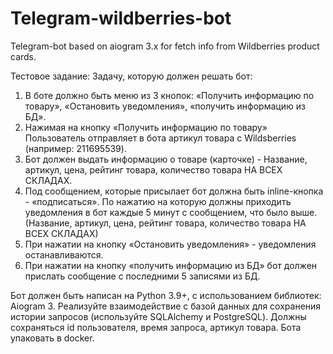 # Telegram-wildberries-bot
Telegram-bot based on aiogram 3.x for fetch info from Wildberries product cards.

Тестовое задание:
Задачу, которую должен решать бот:
1. В боте должно быть меню из 3 кнопок: «Получить информацию по товару», «Остановить уведомления», «получить информацию из БД».
2. Нажимая на кнопку «Получить информацию по товару» Пользователь отправляет в бота артикул товара с Wildsberries (например: 211695539).
3. Бот должен выдать информацию о товаре (карточке) - Название, артикул, цена, рейтинг товара, количество товара НА ВСЕХ СКЛАДАХ.
4. Под сообщением, которые присылает бот должна быть inline-кнопка - «подписаться». По нажатию на которую должны приходить уведомления в бот каждые 5 минут с сообщением, что было выше. (Название, артикул, цена, рейтинг товара, количество товара НА ВСЕХ СКЛАДАХ)
5. При нажатии на кнопку «Остановить уведомления» - уведомления останавливаются.
6. При нажатии на кнопку «получить информацию из БД» бот должен прислать сообщение с последними 5 записями из БД.

Бот должен быть написан на Python 3.9+, с использованием библиотек: Aiogram 3. Реализуйте взаимодействие с базой данных для сохранения истории запросов (используйте SQLAlchemy и PostgreSQL). Должны сохраняться id пользователя, время запроса, артикул товара. Бота упаковать в docker.

